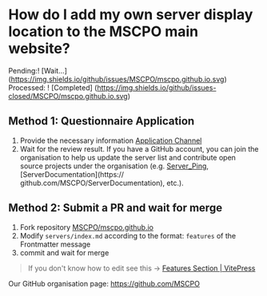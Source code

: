 # How do I add my own server display location to the MSCPO main website?

Pending:! [Wait...] (https://img.shields.io/github/issues/MSCPO/mscpo.github.io.svg) Processed: ! [Completed] (https://img.shields.io/github/issues-closed/MSCPO/mscpo.github.io.svg)

## Method 1: Questionnaire Application

1. Provide the necessary information
  [Application Channel](https://github.com/MSCPO/mscpo.github.io/issues/new/choose)
2. Wait for the review result.
  If you have a GitHub account, you can join the organisation to help us update the server list and contribute open source projects under the organisation (e.g. [Server_Ping](https://github.com/MSCPO/Server_Ping), [ServerDocumentation](https:// github.com/MSCPO/ServerDocumentation), etc.).

## Method 2: Submit a PR and wait for merge

1. Fork repository [MSCPO/mscpo.github.io](https://github.com/MSCPO/mscpo.github.io/fork)
2. Modify `servers/index.md` according to the format: `features` of the Frontmatter message
3. commit and wait for merge

> If you don't know how to edit see this -> [Features Section | VitePress](https://vitepress.dev/reference/default-theme-home-page#features-section)

Our GitHub organisation page: https://github.com/MSCPO
